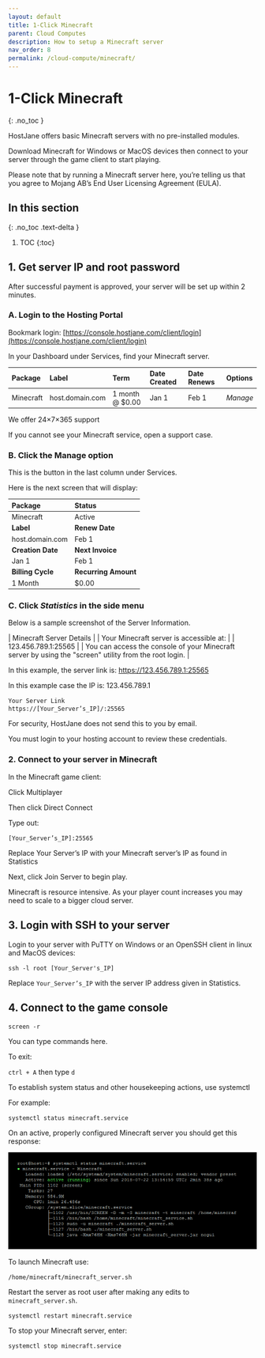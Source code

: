 ```yaml
---
layout: default
title: 1-Click Minecraft
parent: Cloud Computes
description: How to setup a Minecraft server
nav_order: 8
permalink: /cloud-compute/minecraft/
---
```


# 1-Click Minecraft
{: .no_toc }

<span class="green">HostJane offers basic Minecraft servers with no pre-installed modules.</span>

Download Minecraft for Windows or MacOS devices then connect to your server through the game client to start playing.

Please note that by running a Minecraft server here, you’re telling us that you agree to Mojang AB’s End User Licensing Agreement (EULA).

## In this section
{: .no_toc .text-delta }

1. TOC
{:toc}

## 1. Get server IP and root password

After successful payment is approved, your server will be set up within 2 minutes.

### A. Login to the Hosting Portal

Bookmark login: [https://console.hostjane.com/client/login](https://console.hostjane.com/client/login)

In your Dashboard under Services, find your Minecraft server.

| Package | Label | Term  | Date Created | Date Renews | Options |
|:-------|:----------|:------|:----------|:------|:------|
| Minecraft | host.domain.com | 1 month @ $0.00 | Jan 1 | Feb 1 |*Manage* |

We offer 24×7×365 support

If you cannot see your Minecraft service, open a support case.

### B. Click the Manage option

This is the button in the last column under Services.

Here is the next screen that will display: 

| Package | Status|
|:-------|:----------|
| Minecraft | Active|
| **Label** | **Renew Date**|
| host.domain.com | Feb 1 |
| **Creation Date** | **Next Invoice**|
| Jan 1 | Feb 1 |
| **Billing Cycle** | **Recurring Amount**|
| 1 Month | $0.00 |

### C. Click *Statistics* in the side menu

Below is a sample screenshot of the Server Information.

| Minecraft Server Details |
| Your Minecraft server is accessible at: |
| 123.456.789.1:25565 |
| You can access the console of your Minecraft server by using the "screen" utility from the root login. |

In this example, the server link is: https://123.456.789.1:25565

In this example case the IP is: 123.456.789.1

```
Your Server Link
https://[Your_Server’s_IP]/:25565
```

For security, HostJane does not send this to you by email.

You must login to your hosting account to review these credentials.

### 2. Connect to your server in Minecraft

In the Minecraft game client:

Click Multiplayer

Then click Direct Connect

Type out:

```
[Your_Server’s_IP]:25565
```

Replace Your Server’s IP with your Minecraft server’s IP as found in Statistics

Next, click Join Server to begin play.

Minecraft is resource intensive. As your player count increases you may need to scale to a bigger cloud server.

## 3. Login with SSH to your server

Login to your server with PuTTY on Windows or an OpenSSH client in linux and MacOS devices:

```
ssh -l root [Your_Server's_IP]
```

Replace `Your_Server’s_IP` with the server IP address given in Statistics.

## 4. Connect to the game console

```
screen -r
```

You can type commands here.

To exit:

`ctrl + A` then type `d`

To establish system status and other housekeeping actions, use systemctl

For example:

```
systemctl status minecraft.service
```

On an active, properly configured Minecraft server you should get this response:

![](\assets\hosting\minecraft-server-status.png)

To launch Minecraft use:

```
/home/minecraft/minecraft_server.sh
```

Restart the server as root user after making any edits to `minecraft_server.sh`.

```
systemctl restart minecraft.service
```

To stop your Minecraft server, enter:

```
systemctl stop minecraft.service
```